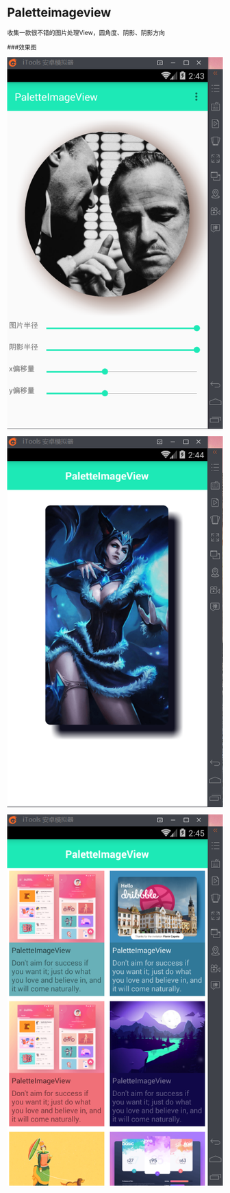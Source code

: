 # Paletteimageview
收集一款很不错的图片处理View，圆角度、阴影、阴影方向

###效果图

![](https://github.com/hekangcode/Paletteimageview/blob/master/app/src/main/res/drawable-xhdpi/tttt.png)

![](https://github.com/hekangcode/Paletteimageview/blob/master/app/src/main/res/drawable-xhdpi/rrr.png)

![](https://github.com/hekangcode/Paletteimageview/blob/master/app/src/main/res/drawable-xhdpi/eee.png)
